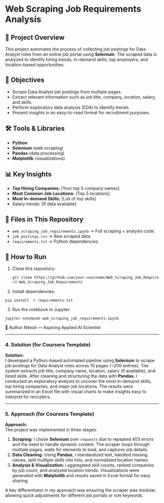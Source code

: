 # Web Scraping Job Requirements Analysis

## 📌 Project Overview
This project automates the process of collecting job postings for Data Analyst roles from an online job portal using **Selenium**. The scraped data is analyzed to identify hiring trends, in-demand skills, top employers, and location-based opportunities.

## 🎯 Objectives
- Scrape Data Analyst job postings from multiple pages.
- Extract relevant information such as job title, company, location, salary, and skills.
- Perform exploratory data analysis (EDA) to identify trends.
- Present insights in an easy-to-read format for recruitment purposes.

## 🛠 Tools & Libraries
- **Python**
- **Selenium** (web scraping)
- **Pandas** (data processing)
- **Matplotlib** (visualizations)

## 📊 Key Insights
- **Top Hiring Companies:** [Your top 5 company names]
- **Most Common Job Locations:** [Top 5 locations]
- **Most In-demand Skills:** [List of top skills]
- Salary trends: [If data available]

## 📂 Files in This Repository
- `web_scraping_job_requirements.ipynb` → Full scraping + analysis code.
- `job_postings.csv` → Raw scraped data.
- `requirements.txt` → Python dependencies.

## 🚀 How to Run
1. Clone this repository:
   ```bash
   git clone https://github.com/your-username/Web_Scraping_Job_Requirements.git
   cd Web_Scraping_Job_Requirements
   ```
2. Install dependencies:
```
pip install -r requirements.txt
```
3. Run the notebook in Jupyter:
```
jupyter notebook web_scraping_job_requirements.ipynb
```
👤 Author
Nitesh — Aspiring Applied AI Scientist

---

### **4. Solution (for Coursera Template)**
**Solution:**  
I developed a Python-based automated pipeline using **Selenium** to scrape job postings for Data Analyst roles across 10 pages (~200 entries). The system extracts job title, company name, location, salary (if available), and listed skills. After cleaning and structuring the data with **Pandas**, I conducted an exploratory analysis to uncover the most in-demand skills, top hiring companies, and major job locations. The results were summarized in an Excel file with visual charts to make insights easy to interpret for recruiters.

---

### **5. Approach (for Coursera Template)**
**Approach:**  
The project was implemented in three stages:  
1. **Scraping:** I chose **Selenium** over `requests` due to repeated 403 errors and the need to handle dynamic content. The scraper loops through multiple pages, waits for elements to load, and captures job details.  
2. **Data Cleaning:** Using **Pandas**, I standardized text, handled missing values, split multiple skills into lists, and normalized location names.  
3. **Analysis & Visualization:** I aggregated skill counts, ranked companies by job count, and analyzed location trends. Visualizations were generated with **Matplotlib** and results saved in Excel format for easy sharing.  

A key differentiator in my approach was ensuring the scraper was modular, allowing quick adjustments for different job portals or role keywords.
